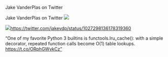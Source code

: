 Jake VanderPlas on Twitter

Jake VanderPlas on Twitter
![](../_resources/c72c8b37fa236dd65936a2db6ad041a0.png)

![](../_resources/eb747a1bc5eb2314b4a02b00acbf5e3e.png)https://twitter.com/jakevdp/status/1027298136178319360

“One of my favorite Python 3 builtins is functools.lru_cache(): with a simple decorator, repeated function calls become O(1) table lookups. https://t.co/ORphGWvkCz”